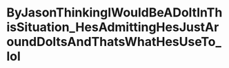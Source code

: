 # ByJasonThinkingIWouldBeADoltInThisSituation_HesAdmittingHesJustAroundDoltsAndThatsWhatHesUseTo_lol